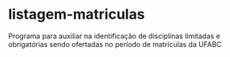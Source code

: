 # listagem-matriculas
Programa para auxiliar na identificação de disciplinas limitadas e obrigatórias sendo ofertadas no período de matrículas da UFABC
